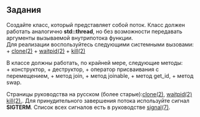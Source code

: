 ## Задания

Создайте класс, который представляет собой поток. Класс должен работать аналогично **std::thread**, 
но без возможности передавать аргументы вызываемой внутрипотока функции.    
Для реализации воспользуйтесь следующими системными вызовами:    
    + [clone(2)](http://man7.org/linux/man-pages/man2/clone.2.html)
    + [waitpid(2)](http://man7.org/linux/man-pages/man2/waitpid.2.html)
    + [kill(2)](http://man7.org/linux/man-pages/man2/kill.2.html)   
   
В классе должны работать, по крайней мере, следующие методы:   
    + конструктор,
    + деструктор,
    + оператор присваивания с перемещением,
    + метод join,
    + метод joinable,
    + метод get_id,
    + метод swap.  
   
Страницы руководства на русском (более старые):[clone(2)](https://www.opennet.ru/man.shtml?topic=clone&russian=0&category=2), 
[waitpid(2)](https://www.opennet.ru/man.shtml?topic=waitpid&russian=0&category=2)
[kill(2).](https://www.opennet.ru/man.shtml?topic=kill&russian=0&category=2).
Для принудительного завершения потока используйте сигнал **SIGTERM**. Список
всех сигналов есть в руководстве [signal(7)](http://man7.org/linux/man-pages/man7/signal.7.html).

